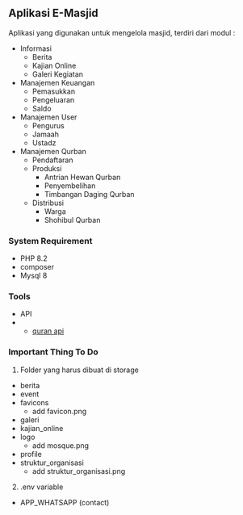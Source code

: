 ## Aplikasi E-Masjid
Aplikasi yang digunakan untuk mengelola masjid, terdiri dari modul : 
- Informasi
    - Berita
    - Kajian Online
    - Galeri Kegiatan
- Manajemen Keuangan 
    - Pemasukkan
    - Pengeluaran
    - Saldo 
- Manajemen User 
    - Pengurus
    - Jamaah 
    - Ustadz
- Manajemen Qurban
    - Pendaftaran
    - Produksi
        - Antrian Hewan Qurban
        - Penyembelihan
        - Timbangan Daging Qurban
    - Distribusi
        - Warga
        - Shohibul Qurban

### System Requirement
- PHP 8.2
- composer
- Mysql 8

### Tools
- API 
- - [quran api](https://equran.id/api)

### Important Thing To Do
1. Folder yang harus dibuat di storage
- berita
- event
- favicons
    - add favicon.png
- galeri
- kajian_online
- logo
    - add mosque.png
- profile
- struktur_organisasi
    - add struktur_organisasi.png
2. .env variable
- APP_WHATSAPP (contact)
